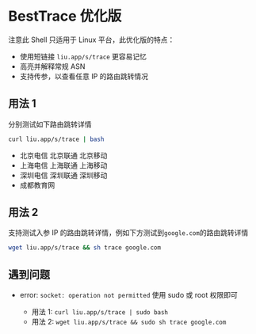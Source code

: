 # BestTrace 优化版

注意此 Shell 只适用于 Linux 平台，此优化版的特点：

- 使用短链接 `liu.app/s/trace` 更容易记忆
- 高亮并解释常规 ASN
- 支持传参，以查看任意 IP 的路由跳转情况

## 用法 1

分别测试如下路由跳转详情

```bash
curl liu.app/s/trace | bash
```

- 北京电信 北京联通 北京移动
- 上海电信 上海联通 上海移动
- 深圳电信 深圳联通 深圳移动
- 成都教育网

## 用法 2

支持测试入参 IP 的路由跳转详情，例如下方测试到`google.com`的路由跳转详情

```bash
wget liu.app/s/trace && sh trace google.com
```

## 遇到问题

- error: `socket: operation not permitted` 使用 sudo 或 root 权限即可

  - 用法 1: `curl liu.app/s/trace | sudo bash`
  - 用法 2: `wget liu.app/s/trace && sudo sh trace google.com`
